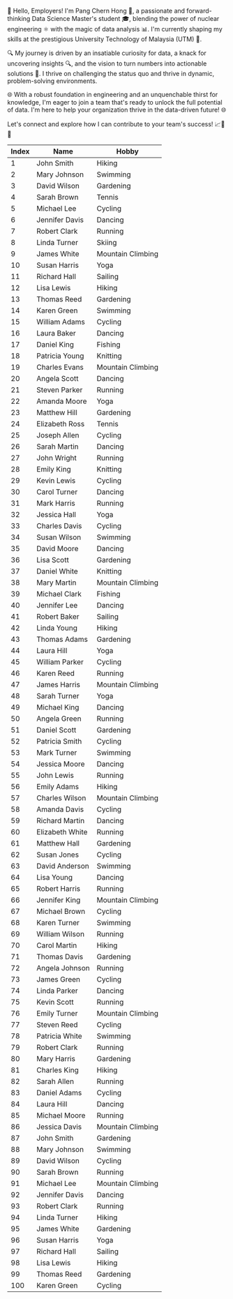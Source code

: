 👋 Hello, Employers! I'm Pang Chern Hong 🚀, a passionate and forward-thinking Data Science Master's student 🎓, blending the power of nuclear engineering ⚛️ with the magic of data analysis 📊. I'm currently shaping my skills at the prestigious University Technology of Malaysia (UTM) 🏫.

🔍 My journey is driven by an insatiable curiosity for data, a knack for uncovering insights 🔍, and the vision to turn numbers into actionable solutions 🌟. I thrive on challenging the status quo and thrive in dynamic, problem-solving environments.

🌐 With a robust foundation in engineering and an unquenchable thirst for knowledge, I'm eager to join a team that's ready to unlock the full potential of data. I'm here to help your organization thrive in the data-driven future! 🌐

Let's connect and explore how I can contribute to your team's success! 📈🔮💼

| Index | Name           | Hobby            |
|-------|----------------|------------------|
| 1     | John Smith     | Hiking           |
| 2     | Mary Johnson   | Swimming         |
| 3     | David Wilson   | Gardening        |
| 4     | Sarah Brown    | Tennis           |
| 5     | Michael Lee    | Cycling          |
| 6     | Jennifer Davis | Dancing          |
| 7     | Robert Clark   | Running           |
| 8     | Linda Turner   | Skiing           |
| 9     | James White    | Mountain Climbing|
| 10    | Susan Harris   | Yoga             |
| 11    | Richard Hall   | Sailing          |
| 12    | Lisa Lewis     | Hiking           |
| 13    | Thomas Reed    | Gardening        |
| 14    | Karen Green    | Swimming         |
| 15    | William Adams  | Cycling          |
| 16    | Laura Baker    | Dancing          |
| 17    | Daniel King    | Fishing          |
| 18    | Patricia Young | Knitting         |
| 19    | Charles Evans  | Mountain Climbing|
| 20    | Angela Scott   | Dancing          |
| 21    | Steven Parker  | Running           |
| 22    | Amanda Moore   | Yoga             |
| 23    | Matthew Hill   | Gardening        |
| 24    | Elizabeth Ross | Tennis           |
| 25    | Joseph Allen   | Cycling          |
| 26    | Sarah Martin   | Dancing          |
| 27    | John Wright    | Running           |
| 28    | Emily King     | Knitting         |
| 29    | Kevin Lewis    | Cycling          |
| 30    | Carol Turner   | Dancing          |
| 31    | Mark Harris    | Running           |
| 32    | Jessica Hall   | Yoga             |
| 33    | Charles Davis  | Cycling          |
| 34    | Susan Wilson   | Swimming         |
| 35    | David Moore    | Dancing          |
| 36    | Lisa Scott     | Gardening        |
| 37    | Daniel White   | Knitting         |
| 38    | Mary Martin    | Mountain Climbing|
| 39    | Michael Clark  | Fishing          |
| 40    | Jennifer Lee   | Dancing          |
| 41    | Robert Baker   | Sailing          |
| 42    | Linda Young    | Hiking           |
| 43    | Thomas Adams   | Gardening        |
| 44    | Laura Hill     | Yoga             |
| 45    | William Parker | Cycling          |
| 46    | Karen Reed     | Running           |
| 47    | James Harris   | Mountain Climbing|
| 48    | Sarah Turner   | Yoga             |
| 49    | Michael King   | Dancing          |
| 50    | Angela Green   | Running           |
| 51    | Daniel Scott   | Gardening        |
| 52    | Patricia Smith | Cycling          |
| 53    | Mark Turner    | Swimming         |
| 54    | Jessica Moore  | Dancing          |
| 55    | John Lewis     | Running           |
| 56    | Emily Adams    | Hiking           |
| 57    | Charles Wilson | Mountain Climbing|
| 58    | Amanda Davis   | Cycling          |
| 59    | Richard Martin | Dancing          |
| 60    | Elizabeth White| Running           |
| 61    | Matthew Hall   | Gardening        |
| 62    | Susan Jones    | Cycling          |
| 63    | David Anderson | Swimming         |
| 64    | Lisa Young     | Dancing          |
| 65    | Robert Harris  | Running           |
| 66    | Jennifer King  | Mountain Climbing|
| 67    | Michael Brown  | Cycling          |
| 68    | Karen Turner   | Swimming         |
| 69    | William Wilson | Running           |
| 70    | Carol Martin   | Hiking           |
| 71    | Thomas Davis   | Gardening        |
| 72    | Angela Johnson | Running           |
| 73    | James Green    | Cycling          |
| 74    | Linda Parker   | Dancing          |
| 75    | Kevin Scott    | Running           |
| 76    | Emily Turner   | Mountain Climbing|
| 77    | Steven Reed    | Cycling          |
| 78    | Patricia White | Swimming         |
| 79    | Robert Clark   | Running           |
| 80    | Mary Harris    | Gardening        |
| 81    | Charles King   | Hiking           |
| 82    | Sarah Allen    | Running           |
| 83    | Daniel Adams   | Cycling          |
| 84    | Laura Hill     | Dancing          |
| 85    | Michael Moore  | Running           |
| 86    | Jessica Davis  | Mountain Climbing|
| 87    | John Smith     | Gardening        |
| 88    | Mary Johnson   | Swimming         |
| 89    | David Wilson   | Cycling          |
| 90    | Sarah Brown    | Running           |
| 91    | Michael Lee    | Mountain Climbing|
| 92    | Jennifer Davis | Dancing          |
| 93    | Robert Clark   | Running           |
| 94    | Linda Turner   | Hiking           |
| 95    | James White    | Gardening        |
| 96    | Susan Harris   | Yoga             |
| 97    | Richard Hall   | Sailing          |
| 98    | Lisa Lewis     | Hiking           |
| 99    | Thomas Reed    | Gardening        |
| 100   | Karen Green    | Cycling          |
